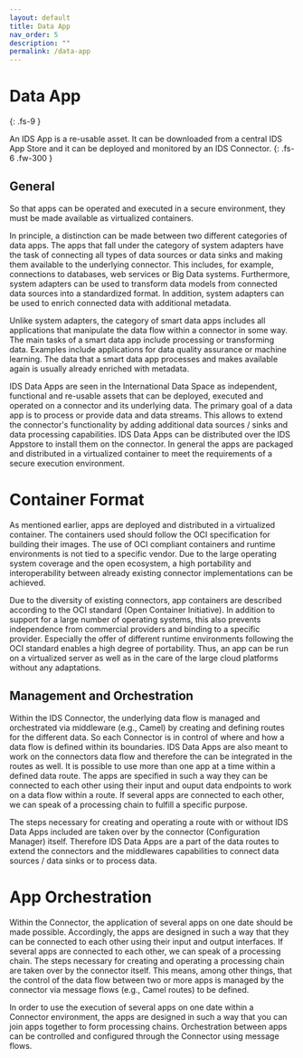 ```yaml
---
layout: default
title: Data App
nav_order: 5
description: ""
permalink: /data-app
---
```


# Data App
{: .fs-9 }

An IDS App is a re-usable asset. It can be downloaded from a central IDS App Store and it can be deployed and monitored by an IDS Connector.
{: .fs-6 .fw-300 }

## General

So that apps can be operated and executed in a secure environment, they must be made available as virtualized containers.

In principle, a distinction can be made between two different categories of data apps. The apps that fall under the category of system adapters have the task of connecting all types of data sources or data sinks and making them available to the underlying connector. This includes, for example, connections to databases, web services or Big Data systems. Furthermore, system adapters can be used to transform data models from connected data sources into a standardized format. In addition, system adapters can be used to enrich connected data with additional metadata.

Unlike system adapters, the category of smart data apps includes all applications that manipulate the data flow within a connector in some way. The main tasks of a smart data app include processing or transforming data. Examples include applications for data quality assurance or machine learning. The data that a smart data app processes and makes available again is usually already enriched with metadata.

IDS Data Apps are seen in the International Data Space as independent, functional and re-usable assets that can be deployed, executed and operated on a connector and its underlying data.
The primary goal of a data app is to process or provide data and data streams. This allows to extend the connector's functionality by adding additional data sources / sinks and data processing capabilities. IDS Data Apps can be distributed over the IDS Appstore to install them on the connector. In general the apps are packaged and distributed in a virtualized container to meet the requirements of a secure execution environment.

# Container Format
As mentioned earlier, apps are deployed and distributed in a virtualized container. The containers used should follow the OCI specification for building their images. The use of OCI compliant containers and runtime environments is not tied to a specific vendor. Due to the large operating system coverage and the open ecosystem, a high portability and interoperability between already existing connector implementations can be achieved.

Due to the diversity of existing connectors, app containers are described according to the OCI standard (Open Container Initiative). In addition to support for a large number of operating systems, this also prevents independence from commercial providers and binding to a specific provider.
Especially the offer of different runtime environments following the OCI standard enables a high degree of portability. Thus, an app can be run on a virtualized server as well as in the care of the large cloud platforms without any adaptations.


## Management and Orchestration
Within the IDS Connector, the underlying data flow is managed and orchestrated via middleware (e.g., Camel) by creating and defining routes for the different data. So each Connector is in control of where and how a data flow is defined within its boundaries. IDS Data Apps are also meant to work on the connectors data flow and therefore the can be integrated in the routes as well. It is possible to use more than one app at a time within a defined data route. The apps are specified in such a way they can be connected to each other using their input and ouput data endpoints to work on a data flow within a route. If several apps are connected to each other, we can speak of a processing chain to fulfill a specific purpose. 

The steps necessary for creating and operating a route with or without IDS Data Apps included are taken over by the connector (Configuration Manager) itself. Therefore IDS Data Apps are a part of the data routes to extend the connectors and the middlewares capabilities to connect data sources / data sinks or to process data.

# App Orchestration
Within the Connector, the application of several apps on one date should be made possible. Accordingly, the apps are designed in such a way that they can be connected to each other using their input and output interfaces. If several apps are connected to each other, we can speak of a processing chain. The steps necessary for creating and operating a processing chain are taken over by the connector itself. This means, among other things, that the control of the data flow between two or more apps is managed by the connector via message flows (e.g., Camel routes) to be defined. 

In order to use the execution of several apps on one date within a Connector environment, the apps are designed in such a way that you can join apps together to form processing chains. Orchestration between apps can be controlled and configured through the Connector using message flows.
